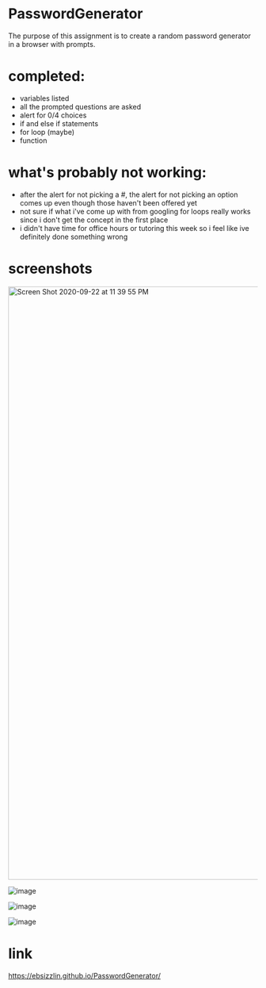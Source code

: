 # PasswordGenerator

The purpose of this assignment is to create a random password generator in a browser with prompts.

# completed:

- variables listed
- all the prompted questions are asked
- alert for 0/4 choices
- if and else if statements
- for loop (maybe)
- function

# what's probably not working:

- after the alert for not picking a #, the alert for not picking an option comes up even though those haven't been offered yet
- not sure if what i've come up with from googling for loops really works since i don't get the concept in the first place
- i didn't have time for office hours or tutoring this week so i feel like ive definitely done something wrong

# screenshots

<img width="1196" alt="Screen Shot 2020-09-22 at 11 39 55 PM" src="https://user-images.githubusercontent.com/70185995/93964274-3c956200-fd2d-11ea-9530-7c7da2ec2c7e.png">

![image](https://user-images.githubusercontent.com/70185995/93964299-4919ba80-fd2d-11ea-9a32-f97739bf993a.png)

![image](https://user-images.githubusercontent.com/70185995/93964337-58990380-fd2d-11ea-9e0d-cac174fe56e4.png)

![image](https://user-images.githubusercontent.com/70185995/93964411-7b2b1c80-fd2d-11ea-8a6d-5e09e02cdd6d.png)

# link

https://ebsizzlin.github.io/PasswordGenerator/
